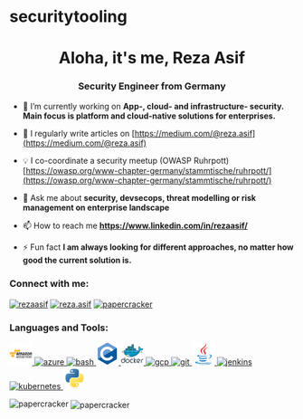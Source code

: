 # securitytooling

<h1 align="center">Aloha, it's me, Reza Asif</h1>
<h3 align="center">Security Engineer from Germany</h3>

- 🔭 I’m currently working on **App-, cloud- and infrastructure- security. Main focus is platform and cloud-native solutions for enterprises.**

- 📝 I regularly write articles on [https://medium.com/@reza.asif](https://medium.com/@reza.asif)

- 💡 I co-coordinate a security meetup (OWASP Ruhrpott) [https://owasp.org/www-chapter-germany/stammtische/ruhrpott/](https://owasp.org/www-chapter-germany/stammtische/ruhrpott/)

- 💬 Ask me about **security, devsecops, threat modelling or risk management on enterprise landscape**

- 📫 How to reach me **https://www.linkedin.com/in/rezaasif/**

- ⚡ Fun fact **I am always looking for different approaches, no matter how good the current solution is.**

<h3 align="left">Connect with me:</h3>
<p align="left">
<a href="https://linkedin.com/in/rezaasif" target="blank"><img align="center" src="https://raw.githubusercontent.com/rahuldkjain/github-profile-readme-generator/master/src/images/icons/Social/linked-in-alt.svg" alt="rezaasif" height="30" width="40" /></a>
<a href="https://medium.com/@reza.asif" target="blank"><img align="center" src="https://raw.githubusercontent.com/rahuldkjain/github-profile-readme-generator/master/src/images/icons/Social/medium.svg" alt="reza.asif" height="30" width="40" /></a>
<a href="https://www.leetcode.com/papercracker" target="blank"><img align="center" src="https://raw.githubusercontent.com/rahuldkjain/github-profile-readme-generator/master/src/images/icons/Social/leet-code.svg" alt="papercracker" height="30" width="40" /></a>
</p>

<h3 align="left">Languages and Tools:</h3>
<p align="left"> <a href="https://aws.amazon.com" target="_blank" rel="noreferrer"> <img src="https://raw.githubusercontent.com/devicons/devicon/master/icons/amazonwebservices/amazonwebservices-original-wordmark.svg" alt="aws" width="40" height="40"/> </a> <a href="https://azure.microsoft.com/en-in/" target="_blank" rel="noreferrer"> <img src="https://www.vectorlogo.zone/logos/microsoft_azure/microsoft_azure-icon.svg" alt="azure" width="40" height="40"/> </a> <a href="https://www.gnu.org/software/bash/" target="_blank" rel="noreferrer"> <img src="https://www.vectorlogo.zone/logos/gnu_bash/gnu_bash-icon.svg" alt="bash" width="40" height="40"/> </a> <a href="https://www.cprogramming.com/" target="_blank" rel="noreferrer"> <img src="https://raw.githubusercontent.com/devicons/devicon/master/icons/c/c-original.svg" alt="c" width="40" height="40"/> </a> <a href="https://www.docker.com/" target="_blank" rel="noreferrer"> <img src="https://raw.githubusercontent.com/devicons/devicon/master/icons/docker/docker-original-wordmark.svg" alt="docker" width="40" height="40"/> </a> <a href="https://cloud.google.com" target="_blank" rel="noreferrer"> <img src="https://www.vectorlogo.zone/logos/google_cloud/google_cloud-icon.svg" alt="gcp" width="40" height="40"/> </a> <a href="https://git-scm.com/" target="_blank" rel="noreferrer"> <img src="https://www.vectorlogo.zone/logos/git-scm/git-scm-icon.svg" alt="git" width="40" height="40"/> </a> <a href="https://www.java.com" target="_blank" rel="noreferrer"> <img src="https://raw.githubusercontent.com/devicons/devicon/master/icons/java/java-original.svg" alt="java" width="40" height="40"/> </a> <a href="https://www.jenkins.io" target="_blank" rel="noreferrer"> <img src="https://www.vectorlogo.zone/logos/jenkins/jenkins-icon.svg" alt="jenkins" width="40" height="40"/> </a> <a href="https://kubernetes.io" target="_blank" rel="noreferrer"> <img src="https://www.vectorlogo.zone/logos/kubernetes/kubernetes-icon.svg" alt="kubernetes" width="40" height="40"/> </a> <a href="https://www.python.org" target="_blank" rel="noreferrer"> <img src="https://raw.githubusercontent.com/devicons/devicon/master/icons/python/python-original.svg" alt="python" width="40" height="40"/> </a> </p>

<p><img align="left" src="https://github-readme-stats.vercel.app/api/top-langs?username=papercracker&show_icons=true&locale=en&layout=compact" alt="papercracker" /></p>

<p>&nbsp;<img align="center" src="https://github-readme-stats.vercel.app/api?username=papercracker&show_icons=true&locale=en" alt="papercracker" /></p>


